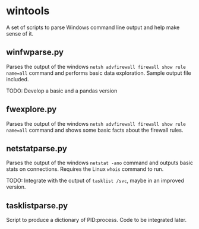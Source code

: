 # wintools

A set of scripts to parse Windows command line output and help make sense of it.

## winfwparse.py

Parses the output of the windows `netsh advfirewall firewall show rule name=all` command and performs basic data exploration. Sample output file included.

TODO: Develop a basic and a pandas version

## fwexplore.py

Parses the output of the windows `netsh advfirewall firewall show rule name=all` command and shows some basic facts about the firewall rules.

## netstatparse.py

Parses the output of the windows `netstat -ano` command and outputs basic stats on connections. Requires the Linux `whois` command to run.

TODO: Integrate with the output of `tasklist /svc`, maybe in an improved version.

## tasklistparse.py

Script to produce a dictionary of PID:process. Code to be integrated later.